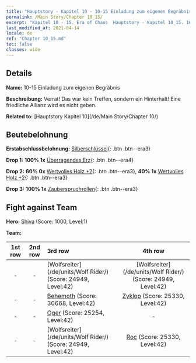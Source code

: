```yaml
---
title: "Hauptstory - Kapitel 10 - 10-15 Einladung zum eigenen Begräbnis"
permalink: /Main Story/Chapter 10_15/
excerpt: "Kapitel 10 - 15. Era of Chaos  Hauptstory - Kapitel 10_15. 10-15 Einladung zum eigenen Begräbnis"
last_modified_at: 2021-04-14
locale: de
ref: "Chapter 10_15.md"
toc: false
classes: wide
---
```


## Details

 **Name:** 10-15 Einladung zum eigenen Begräbnis

 **Beschreibung:** Verrat! Das war kein Treffen, sondern ein Hinterhalt! Eine friedliche Allianz wird es nicht geben.

 **Related to:** [Hauptstory Kapitel 10](/de/Main Story/Chapter 10/)

## Beutebelohnung

 **Erstabschlussbelohnung:** [Silberschlüssel](/de/Items/con_693/){: .btn .btn--era3}

 **Drop 1:** **100% 1x** [Überragendes Erz](/de/Items/mat_33/){: .btn .btn--era4}

 **Drop 2:** **60% 0x** [Wertvolles Holz +2](/de/Items/mat_27/){: .btn .btn--era3}, **40% 1x** [Wertvolles Holz +2](/de/Items/mat_27/){: .btn .btn--era3}

 **Drop 3:** **100% 1x** [Zauberspruchrollen](/de/Items/con_694/){: .btn .btn--era3}


## Fight against Team
 **Hero:** [Shiva](/de/heroes/Shiva/) (Score: 1000, Level:1)

 **Team:**


  | 1st row | 2nd row | 3rd row | 4th row |
  |:----:|:----:|:----|:----:|
  | - | - | [Wolfsreiter](/de/units/Wolf Rider/) (Score: 24949, Level:42)  | [Wolfsreiter](/de/units/Wolf Rider/) (Score: 24949, Level:42)  |
  | - | - | [Behemoth](/de/units/Behemoth/) (Score: 30668, Level:42)  | [Zyklop](/de/units/Cyclops/) (Score: 25330, Level:42)  |
  | - | - | [Oger](/de/units/Ogre/) (Score: 25254, Level:42)  | - |
  | - | - | [Wolfsreiter](/de/units/Wolf Rider/) (Score: 24949, Level:42)  | [Roc](/de/units/Roc/) (Score: 25330, Level:42)  |



